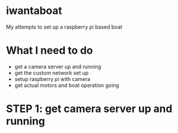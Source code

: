 # iwantaboat
My attempts to set up a raspberry pi based boat
# What I need to do
 - get a camera server up and running
 - get the custom network set up
 - setup raspberry pi with camera
 - get actual motors and boat operation going
 
# STEP 1: get camera server up and running


